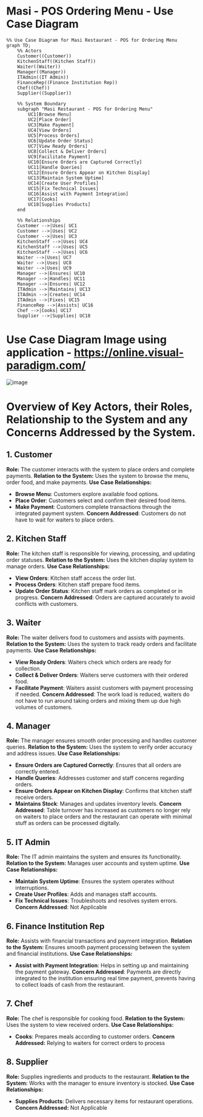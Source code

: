 # Masi - POS Ordering Menu - Use Case Diagram

```mermaid
%% Use Case Diagram for Masi Restaurant - POS for Ordering Menu
graph TD;
    %% Actors
    Customer((Customer))
    KitchenStaff((Kitchen Staff))
    Waiter((Waiter))
    Manager((Manager))
    ITAdmin((IT Admin))
    FinanceRep((Finance Institution Rep))
    Chef((Chef))
    Supplier((Supplier))

    %% System Boundary
    subgraph "Masi Restaurant - POS for Ordering Menu"
        UC1[Browse Menu]
        UC2[Place Order]
        UC3[Make Payment]
        UC4[View Orders]
        UC5[Process Orders]
        UC6[Update Order Status]
        UC7[View Ready Orders]
        UC8[Collect & Deliver Orders]
        UC9[Facilitate Payment]
        UC10[Ensure Orders are Captured Correctly]
        UC11[Handle Queries]
        UC12[Ensure Orders Appear on Kitchen Display]
        UC13[Maintain System Uptime]
        UC14[Create User Profiles]
        UC15[Fix Technical Issues]
        UC16[Assist with Payment Integration]
        UC17[Cooks]
        UC18[Supplies Products]
    end

    %% Relationships
    Customer -->|Uses| UC1
    Customer -->|Uses| UC2
    Customer -->|Uses| UC3
    KitchenStaff -->|Uses| UC4
    KitchenStaff -->|Uses| UC5
    KitchenStaff -->|Uses| UC6
    Waiter -->|Uses| UC7
    Waiter -->|Uses| UC8
    Waiter -->|Uses| UC9
    Manager -->|Ensures| UC10
    Manager -->|Handles| UC11
    Manager -->|Ensures| UC12
    ITAdmin -->|Maintains| UC13
    ITAdmin -->|Creates| UC14
    ITAdmin -->|Fixes| UC15
    FinanceRep -->|Assists| UC16
    Chef -->|Cooks| UC17
    Supplier -->|Supplies| UC18
```
# Use Case Diagram Image using application - https://online.visual-paradigm.com/
![image](https://github.com/user-attachments/assets/642fe1f1-da21-49d3-8132-0251bf66dee8)

# Overview of Key Actors, their Roles, Relationship to the System and any Concerns Addressed by the System.

## 1. Customer
**Role:** The customer interacts with the system to place orders and complete payments. 
**Relation to the System:** Uses the system to browse the menu, order food, and make payments.
**Use Case Relationships:**
- **Browse Menu**: Customers explore available food options.
- **Place Order**: Customers select and confirm their desired food items.
- **Make Payment**: Customers complete transactions through the integrated payment system.
**Concern Addressed**: Customers do not have to wait for waiters to place orders.

## 2. Kitchen Staff
**Role:** The kitchen staff is responsible for viewing, processing, and updating order statuses.
**Relation to the System:** Uses the kitchen display system to manage orders.
**Use Case Relationships:**
- **View Orders**: Kitchen staff access the order list.
- **Process Orders**: Kitchen staff prepare food items.
- **Update Order Status**: Kitchen staff mark orders as completed or in progress.
**Concern Addressed**: Orders are captured accurately to avoid conflicts with customers.

## 3. Waiter
**Role:** The waiter delivers food to customers and assists with payments.
**Relation to the System:** Uses the system to track ready orders and facilitate payments.
**Use Case Relationships:**
- **View Ready Orders**: Waiters check which orders are ready for collection.
- **Collect & Deliver Orders**: Waiters serve customers with their ordered food.
- **Facilitate Payment**: Waiters assist customers with payment processing if needed.
**Concern Addressed**: The work load is reduced, waiters do not have to run around taking orders and mixing them up due high volumes of customers.

## 4. Manager
**Role:** The manager ensures smooth order processing and handles customer queries.
**Relation to the System:** Uses the system to verify order accuracy and address issues.
**Use Case Relationships:**
- **Ensure Orders are Captured Correctly**: Ensures that all orders are correctly entered.
- **Handle Queries**: Addresses customer and staff concerns regarding orders.
- **Ensure Orders Appear on Kitchen Display**: Confirms that kitchen staff receive orders.
- **Maintains Stock**: Manages and updates inventory levels.
**Concern Addressed**: Table turnover has increased as customers no longer rely on waiters to place orders and the restaurant can operate with minimal stuff as orders can be processed digitally.

## 5. IT Admin
**Role:** The IT admin maintains the system and ensures its functionality.
**Relation to the System:** Manages user accounts and system uptime.
**Use Case Relationships:**
- **Maintain System Uptime**: Ensures the system operates without interruptions.
- **Create User Profiles**: Adds and manages staff accounts.
- **Fix Technical Issues**: Troubleshoots and resolves system errors.
**Concern Addressed**: Not Applicable

## 6. Finance Institution Rep
**Role:** Assists with financial transactions and payment integration.
**Relation to the System:** Ensures smooth payment processing between the system and financial institutions.
**Use Case Relationships:**
- **Assist with Payment Integration**: Helps in setting up and maintaining the payment gateway.
**Concern Addressed**: Payments are directly integrated to the institution ensuring real time payment, prevents having to collect loads of cash from the restaurant.

## 7. Chef
**Role:** The chef is responsible for cooking food.
**Relation to the System:** Uses the system to view received orders.
**Use Case Relationships:**
- **Cooks**: Prepares meals according to customer orders.
**Concern Addressed:** Relying to waiters for correct orders to process

## 8. Supplier
**Role:** Supplies ingredients and products to the restaurant.
**Relation to the System:** Works with the manager to ensure inventory is stocked.
**Use Case Relationships:**
- **Supplies Products**: Delivers necessary items for restaurant operations.
**Concern Addressed:** Not Applicable
